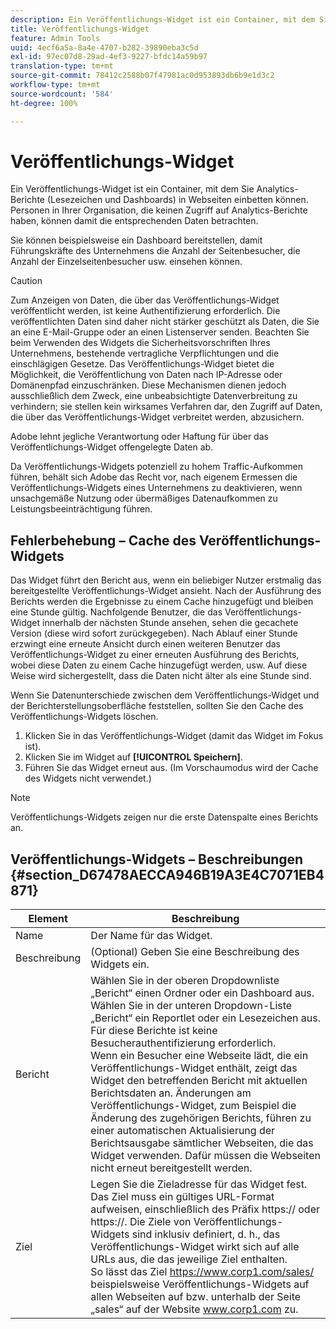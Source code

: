 ```yaml
---
description: Ein Veröffentlichungs-Widget ist ein Container, mit dem Sie Marketing-Berichte (nur Lesezeichen und Dashboards) in Webseiten einbetten können. Personen in Ihrem Unternehmen, die keinen Zugriff auf Marketing-Berichte haben, können damit die entsprechenden Daten betrachten.
title: Veröffentlichungs-Widget
feature: Admin Tools
uuid: 4ecf6a5a-8a4e-4707-b282-39890eba3c5d
exl-id: 97ec07d8-29ad-4ef3-9227-bfdc14a59b97
translation-type: tm+mt
source-git-commit: 78412c2588b07f47981ac0d953893db6b9e1d3c2
workflow-type: tm+mt
source-wordcount: '584'
ht-degree: 100%

---
```


# Veröffentlichungs-Widget

Ein Veröffentlichungs-Widget ist ein Container, mit dem Sie Analytics-Berichte (Lesezeichen und Dashboards) in Webseiten einbetten können. Personen in Ihrer Organisation, die keinen Zugriff auf Analytics-Berichte haben, können damit die entsprechenden Daten betrachten.

Sie können beispielsweise ein Dashboard bereitstellen, damit Führungskräfte des Unternehmens die Anzahl der Seitenbesucher, die Anzahl der Einzelseitenbesucher usw. einsehen können.

>[!CAUTION]
>
>Zum Anzeigen von Daten, die über das Veröffentlichungs-Widget veröffentlicht werden, ist keine Authentifizierung erforderlich. Die veröffentlichten Daten sind daher nicht stärker geschützt als Daten, die Sie an eine E-Mail-Gruppe oder an einen Listenserver senden. Beachten Sie beim Verwenden des Widgets die Sicherheitsvorschriften Ihres Unternehmens, bestehende vertragliche Verpflichtungen und die einschlägigen Gesetze. Das Veröffentlichungs-Widget bietet die Möglichkeit, die Veröffentlichung von Daten nach IP-Adresse oder Domänenpfad einzuschränken. Diese Mechanismen dienen jedoch ausschließlich dem Zweck, eine unbeabsichtigte Datenverbreitung zu verhindern; sie stellen kein wirksames Verfahren dar, den Zugriff auf Daten, die über das Veröffentlichungs-Widget verbreitet werden, abzusichern.
>
> Adobe lehnt jegliche Verantwortung oder Haftung für über das Veröffentlichungs-Widget offengelegte Daten ab.

Da Veröffentlichungs-Widgets potenziell zu hohem Traffic-Aufkommen führen, behält sich Adobe das Recht vor, nach eigenem Ermessen die Veröffentlichungs-Widgets eines Unternehmens zu deaktivieren, wenn unsachgemäße Nutzung oder übermäßiges Datenaufkommen zu Leistungsbeeinträchtigung führen.

## Fehlerbehebung – Cache des Veröffentlichungs-Widgets

Das Widget führt den Bericht aus, wenn ein beliebiger Nutzer erstmalig das bereitgestellte Veröffentlichungs-Widget ansieht. Nach der Ausführung des Berichts werden die Ergebnisse zu einem Cache hinzugefügt und bleiben eine Stunde gültig. Nachfolgende Benutzer, die das Veröffentlichungs-Widget innerhalb der nächsten Stunde ansehen, sehen die gecachete Version (diese wird sofort zurückgegeben). Nach Ablauf einer Stunde erzwingt eine erneute Ansicht durch einen weiteren Benutzer das Veröffentlichungs-Widget zu einer erneuten Ausführung des Berichts, wobei diese Daten zu einem Cache hinzugefügt werden, usw. Auf diese Weise wird sichergestellt, dass die Daten nicht älter als eine Stunde sind.

Wenn Sie Datenunterschiede zwischen dem Veröffentlichungs-Widget und der Berichterstellungsoberfläche feststellen, sollten Sie den Cache des Veröffentlichungs-Widgets löschen.

1. Klicken Sie in das Veröffentlichungs-Widget (damit das Widget im Fokus ist).
1. Klicken Sie im Widget auf **[!UICONTROL Speichern]**.
1. Führen Sie das Widget erneut aus. (Im Vorschaumodus wird der Cache des Widgets nicht verwendet.)

>[!NOTE]
>
>Veröffentlichungs-Widgets zeigen nur die erste Datenspalte eines Berichts an.

## Veröffentlichungs-Widgets – Beschreibungen {#section_D67478AECCA946B19A3E4C7071EB4871}

| Element | Beschreibung |
|--- |--- |
| Name | Der Name für das Widget. |
| Beschreibung | (Optional) Geben Sie eine Beschreibung des Widgets ein. |
| Bericht | Wählen Sie in der oberen Dropdownliste „Bericht“ einen Ordner oder ein Dashboard aus. Wählen Sie in der unteren Dropdown-Liste „Bericht“ ein Reportlet oder ein Lesezeichen aus.  Für diese Berichte ist keine Besucherauthentifizierung erforderlich. <br>Wenn ein Besucher eine Webseite lädt, die ein Veröffentlichungs-Widget enthält, zeigt das Widget den betreffenden Bericht mit aktuellen Berichtsdaten an. Änderungen am Veröffentlichungs-Widget, zum Beispiel die Änderung des zugehörigen Berichts, führen zu einer automatischen Aktualisierung der Berichtsausgabe sämtlicher Webseiten, die das Widget verwenden. Dafür müssen die Webseiten nicht erneut bereitgestellt werden.</br> |
| Ziel | Legen Sie die Zieladresse für das Widget fest.   Das Ziel muss ein gültiges URL-Format aufweisen, einschließlich des Präfix https:// oder https://. Die Ziele von Veröffentlichungs-Widgets sind inklusiv definiert, d. h., das Veröffentlichungs-Widget wirkt sich auf alle URLs aus, die das jeweilige Ziel enthalten. <br>So lässt das Ziel https://www.corp1.com/sales/ beispielsweise Veröffentlichungs-Widgets auf allen Webseiten auf bzw. unterhalb der Seite „sales“ auf der Website www.corp1.com zu.</br> |
